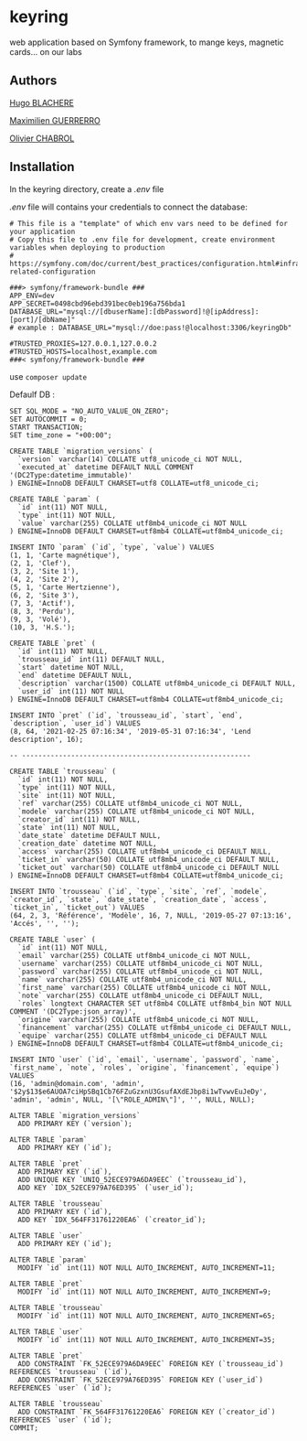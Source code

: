 # keyring

web application based on Symfony framework, to mange keys, magnetic cards... on our labs

## Authors
[Hugo BLACHERE](https://github.com/yugohug0)

[Maximilien GUERRERRO](https://github.com/GsxLephoque)

[Olivier CHABROL](https://github.com/olivierChabrol)

## Installation
In the keyring directory, create a *.env* file 

*.env* file will contains your credentials to connect the database:
```
# This file is a "template" of which env vars need to be defined for your application
# Copy this file to .env file for development, create environment variables when deploying to production
# https://symfony.com/doc/current/best_practices/configuration.html#infrastructure-related-configuration

###> symfony/framework-bundle ###
APP_ENV=dev
APP_SECRET=0498cbd96ebd391bec0eb196a756bda1
DATABASE_URL="mysql://[dbuserName]:[dbPassword]!@[ipAddress]:[port]/[dbName]"
# example : DATABASE_URL="mysql://doe:pass!@localhost:3306/keyringDb"

#TRUSTED_PROXIES=127.0.0.1,127.0.0.2
#TRUSTED_HOSTS=localhost,example.com
###< symfony/framework-bundle ###
```

use
```composer update```

Defaulf DB :
```
SET SQL_MODE = "NO_AUTO_VALUE_ON_ZERO";
SET AUTOCOMMIT = 0;
START TRANSACTION;
SET time_zone = "+00:00";

CREATE TABLE `migration_versions` (
  `version` varchar(14) COLLATE utf8_unicode_ci NOT NULL,
  `executed_at` datetime DEFAULT NULL COMMENT '(DC2Type:datetime_immutable)'
) ENGINE=InnoDB DEFAULT CHARSET=utf8 COLLATE=utf8_unicode_ci;

CREATE TABLE `param` (
  `id` int(11) NOT NULL,
  `type` int(11) NOT NULL,
  `value` varchar(255) COLLATE utf8mb4_unicode_ci NOT NULL
) ENGINE=InnoDB DEFAULT CHARSET=utf8mb4 COLLATE=utf8mb4_unicode_ci;

INSERT INTO `param` (`id`, `type`, `value`) VALUES
(1, 1, 'Carte magnétique'),
(2, 1, 'Clef'),
(3, 2, 'Site 1'),
(4, 2, 'Site 2'),
(5, 1, 'Carte Hertzienne'),
(6, 2, 'Site 3'),
(7, 3, 'Actif'),
(8, 3, 'Perdu'),
(9, 3, 'Volé'),
(10, 3, 'H.S.');

CREATE TABLE `pret` (
  `id` int(11) NOT NULL,
  `trousseau_id` int(11) DEFAULT NULL,
  `start` datetime NOT NULL,
  `end` datetime DEFAULT NULL,
  `description` varchar(1500) COLLATE utf8mb4_unicode_ci DEFAULT NULL,
  `user_id` int(11) NOT NULL
) ENGINE=InnoDB DEFAULT CHARSET=utf8mb4 COLLATE=utf8mb4_unicode_ci;

INSERT INTO `pret` (`id`, `trousseau_id`, `start`, `end`, `description`, `user_id`) VALUES
(8, 64, '2021-02-25 07:16:34', '2019-05-31 07:16:34', 'Lend description', 16);

-- --------------------------------------------------------

CREATE TABLE `trousseau` (
  `id` int(11) NOT NULL,
  `type` int(11) NOT NULL,
  `site` int(11) NOT NULL,
  `ref` varchar(255) COLLATE utf8mb4_unicode_ci NOT NULL,
  `modele` varchar(255) COLLATE utf8mb4_unicode_ci NOT NULL,
  `creator_id` int(11) NOT NULL,
  `state` int(11) NOT NULL,
  `date_state` datetime DEFAULT NULL,
  `creation_date` datetime NOT NULL,
  `access` varchar(255) COLLATE utf8mb4_unicode_ci DEFAULT NULL,
  `ticket_in` varchar(50) COLLATE utf8mb4_unicode_ci DEFAULT NULL,
  `ticket_out` varchar(50) COLLATE utf8mb4_unicode_ci DEFAULT NULL
) ENGINE=InnoDB DEFAULT CHARSET=utf8mb4 COLLATE=utf8mb4_unicode_ci;

INSERT INTO `trousseau` (`id`, `type`, `site`, `ref`, `modele`, `creator_id`, `state`, `date_state`, `creation_date`, `access`, `ticket_in`, `ticket_out`) VALUES
(64, 2, 3, 'Référence', 'Modèle', 16, 7, NULL, '2019-05-27 07:13:16', 'Accés', '', '');

CREATE TABLE `user` (
  `id` int(11) NOT NULL,
  `email` varchar(255) COLLATE utf8mb4_unicode_ci NOT NULL,
  `username` varchar(255) COLLATE utf8mb4_unicode_ci NOT NULL,
  `password` varchar(255) COLLATE utf8mb4_unicode_ci NOT NULL,
  `name` varchar(255) COLLATE utf8mb4_unicode_ci NOT NULL,
  `first_name` varchar(255) COLLATE utf8mb4_unicode_ci NOT NULL,
  `note` varchar(255) COLLATE utf8mb4_unicode_ci DEFAULT NULL,
  `roles` longtext CHARACTER SET utf8mb4 COLLATE utf8mb4_bin NOT NULL COMMENT '(DC2Type:json_array)',
  `origine` varchar(255) COLLATE utf8mb4_unicode_ci NOT NULL,
  `financement` varchar(255) COLLATE utf8mb4_unicode_ci DEFAULT NULL,
  `equipe` varchar(255) COLLATE utf8mb4_unicode_ci DEFAULT NULL
) ENGINE=InnoDB DEFAULT CHARSET=utf8mb4 COLLATE=utf8mb4_unicode_ci;

INSERT INTO `user` (`id`, `email`, `username`, `password`, `name`, `first_name`, `note`, `roles`, `origine`, `financement`, `equipe`) VALUES
(16, 'admin@domain.com', 'admin', '$2y$13$e6AUOA7ciHpSBq1Cb76FZuGzxnU3GsufAXdEJbp8i1wTvwvEuJeDy', 'admin', 'admin', NULL, '[\"ROLE_ADMIN\"]', '', NULL, NULL);

ALTER TABLE `migration_versions`
  ADD PRIMARY KEY (`version`);

ALTER TABLE `param`
  ADD PRIMARY KEY (`id`);

ALTER TABLE `pret`
  ADD PRIMARY KEY (`id`),
  ADD UNIQUE KEY `UNIQ_52ECE979A6DA9EEC` (`trousseau_id`),
  ADD KEY `IDX_52ECE979A76ED395` (`user_id`);

ALTER TABLE `trousseau`
  ADD PRIMARY KEY (`id`),
  ADD KEY `IDX_564FF31761220EA6` (`creator_id`);

ALTER TABLE `user`
  ADD PRIMARY KEY (`id`);

ALTER TABLE `param`
  MODIFY `id` int(11) NOT NULL AUTO_INCREMENT, AUTO_INCREMENT=11;

ALTER TABLE `pret`
  MODIFY `id` int(11) NOT NULL AUTO_INCREMENT, AUTO_INCREMENT=9;

ALTER TABLE `trousseau`
  MODIFY `id` int(11) NOT NULL AUTO_INCREMENT, AUTO_INCREMENT=65;

ALTER TABLE `user`
  MODIFY `id` int(11) NOT NULL AUTO_INCREMENT, AUTO_INCREMENT=35;

ALTER TABLE `pret`
  ADD CONSTRAINT `FK_52ECE979A6DA9EEC` FOREIGN KEY (`trousseau_id`) REFERENCES `trousseau` (`id`),
  ADD CONSTRAINT `FK_52ECE979A76ED395` FOREIGN KEY (`user_id`) REFERENCES `user` (`id`);

ALTER TABLE `trousseau`
  ADD CONSTRAINT `FK_564FF31761220EA6` FOREIGN KEY (`creator_id`) REFERENCES `user` (`id`);
COMMIT;
```